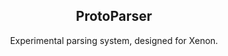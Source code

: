 <center>
    <h2>ProtoParser</h2>
    <p>Experimental parsing system, designed for Xenon.</p>
</center>